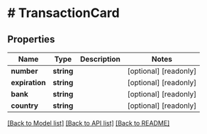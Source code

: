 # # TransactionCard

## Properties

Name | Type | Description | Notes
------------ | ------------- | ------------- | -------------
**number** | **string** |  | [optional] [readonly] 
**expiration** | **string** |  | [optional] [readonly] 
**bank** | **string** |  | [optional] [readonly] 
**country** | **string** |  | [optional] [readonly] 

[[Back to Model list]](../../README.md#documentation-for-models) [[Back to API list]](../../README.md#documentation-for-api-endpoints) [[Back to README]](../../README.md)


